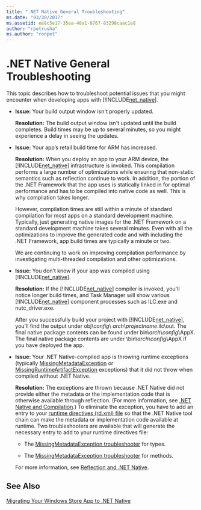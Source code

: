 ```yaml
---
title: ".NET Native General Troubleshooting"
ms.date: "03/30/2017"
ms.assetid: ee8c5e17-35ea-48a1-8767-83298caac1e8
author: "rpetrusha"
ms.author: "ronpet"
---
```

# .NET Native General Troubleshooting
This topic describes how to troubleshoot potential issues that you might encounter when developing apps with [!INCLUDE[net_native](../../../includes/net-native-md.md)].  
  
-   **Issue:** Your build output window isn't properly updated.  
  
     **Resolution:** The build output window isn't updated until the build completes. Build times may be up to several minutes, so you might experience a delay in seeing the updates.  
  
-   **Issue:** Your app’s retail build time for ARM has increased.  
  
     **Resolution:** When you deploy an app to your ARM device, the [!INCLUDE[net_native](../../../includes/net-native-md.md)] infrastructure is invoked. This compilation performs a large number of optimizations while ensuring that non-static semantics such as reflection continue to work. In addition, the portion of the .NET Framework that the app uses is statically linked in for optimal performance and has to be compiled into native code as well. This is why compilation takes longer.  
  
     However, compilation times are still within a minute of standard compilation for most apps on a standard development machine.  Typically, just generating native images for the .NET Framework on a standard development machine takes several minutes.  Even with all the optimizations to improve the generated code and with including the .NET Framework, app build times are typically a minute or two.  
  
     We are continuing to work on improving compilation performance by investigating multi-threaded compilation and other optimizations.  
  
-   **Issue:** You don’t know if your app was compiled using [!INCLUDE[net_native](../../../includes/net-native-md.md)].  
  
     **Resolution:** If the [!INCLUDE[net_native](../../../includes/net-native-md.md)] compiler is invoked, you'll notice longer build times, and Task Manager will show various [!INCLUDE[net_native](../../../includes/net-native-md.md)] component processes such as ILC.exe and nutc_driver.exe.  
  
     After you successfully build your project with [!INCLUDE[net_native](../../../includes/net-native-md.md)], you'll find the output under obj\\*config*\ *arch*\\*projectname*.ilc\out.  The final native package contents can be found under bin\\*arch*\\*config*\AppX. The final native package contents are under \bin\\*arch*\\*config*\AppX if you have deployed the app.  
  
-   **Issue:** Your .NET Native-compiled app is throwing runtime exceptions (typically [MissingMetadataException](../../../docs/framework/net-native/missingmetadataexception-class-net-native.md) or [MissingRuntimeArtifactException](../../../docs/framework/net-native/missingruntimeartifactexception-class-net-native.md) exceptions) that it did not throw when compiled without .NET Native.  
  
     **Resolution:** The exceptions are thrown because .NET Native did not provide either the metadata or the implementation code that is otherwise available through reflection. (For more information, see [.NET Native and Compilation](../../../docs/framework/net-native/net-native-and-compilation.md).) To eliminate the exception, you have to add an entry to your [runtime directives (rd.xml) file](../../../docs/framework/net-native/runtime-directives-rd-xml-configuration-file-reference.md) so that the .NET Native tool chain can make the metadata or implementation code available at runtime. Two troubleshooters are available that will generate the necessary entry to add to your runtime directives file:  
  
    -   The [MissingMetadataException troubleshooter](http://dotnet.github.io/native/troubleshooter/type.html) for types.  
  
    -   The [MissingMetadataException troubleshooter](http://dotnet.github.io/native/troubleshooter/method.html) for methods.  
  
     For more information, see [Reflection and .NET Native](../../../docs/framework/net-native/reflection-and-net-native.md).  
  
## See Also  
 [Migrating Your Windows Store App to .NET Native](../../../docs/framework/net-native/migrating-your-windows-store-app-to-net-native.md)
